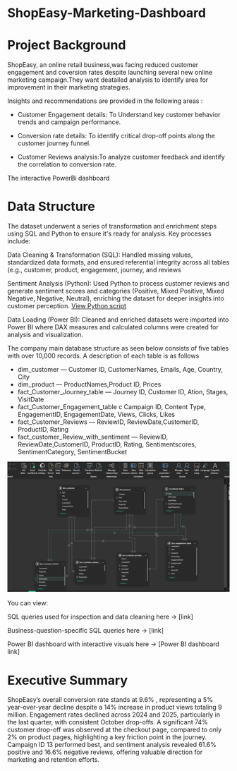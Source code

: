 # ShopEasy-Marketing-Dashboard
# Project Background 
ShopEasy, an online retail business,was facing reduced customer engagement and coversion rates despite launching several new online marketing campaign.They want deatailed analysis to identify area for improvement in their marketing strategies.

Insights and recommendations are provided in the following areas :

- Customer Engagement details: To Understand key customer behavior trends and campaign performance. 

- Conversion rate details: To identify critical drop-off points along the customer journey funnel.

- Customer Reviews analysis:To analyze customer feedback and identify the  correlation to  conversion rate. 

The interactive PowerBi dashboard 





# Data Structure

The dataset underwent a series of transformation and enrichment steps using SQL and Python to ensure it's ready for analysis. Key processes include:

Data Cleaning & Transformation (SQL):
Handled missing values, standardized data formats, and ensured referential integrity across all tables (e.g., customer, product, engagement, journey, and reviews

Sentiment Analysis (Python):
Used Python to process customer reviews and generate sentiment scores and categories (Positive, Mixed Positive, Mixed Negative, Negative, Neutral), enriching the dataset for deeper insights into customer perception.
[View Python script](https://github.com/ARAFAH-LAWAL102/ShopEasy-Marketing-Dashboard/blob/main/python%20script%20seg%20analysis)

Data Loading (Power BI):
Cleaned and enriched datasets were imported into Power BI where DAX measures and calculated columns were created for analysis and visualization.

The company main database structure as seen below consists of five tables with over 10,000 records. A description of each table is as follows
- dim_customer — Customer ID, CustomerNames, Emails, Age, Country, City
- dim_product — ProductNames,Product ID, Prices
- fact_Customer_Journey_table — Journey ID, Customer ID, Ation, Stages, VisitDate
- fact_Customer_Engagement_table c Campaign ID, Content Type, EngagementID, EngagementDate, Views, Clicks, Likes
- fact_Customer_Reviews — ReviewID, ReviewDate,CustomerID, ProductID, Rating
- fact_customer_Review_with_sentiment — ReviewID, ReviewDate,CustomerID, ProductID, Rating, Sentimentscores, SentimentCategory, SentimentBucket


![Data Model](https://github.com/ARAFAH-LAWAL102/ShopEasy-Marketing-Dashboard/blob/main/r_data_model.png)


You can view:

SQL queries used for inspection and data cleaning here → [link]

Business-question-specific SQL queries here → [link]

Power BI dashboard with interactive visuals here → [Power BI dashboard link]


# Executive Summary
ShopEasy’s overall conversion rate stands at 9.6% , representing a 5% year-over-year decline despite a 14% increase in product views totaling 9 million. Engagement rates declined across 2024 and 2025, particularly in the last quarter, with consistent October drop-offs. A significant 74% customer drop-off was observed at the checkout page, compared to only 2% on product pages, highlighting a key friction point in the journey. Campaign ID 13 performed best, and sentiment analysis revealed 61.6% positive and 16.6% negative reviews, offering valuable direction for marketing and retention efforts.
